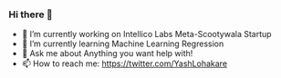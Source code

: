 ### Hi there 👋

<!--
**theyashl/theyashl** is a ✨ _special_ ✨ repository because its `README.md` (this file) appears on your GitHub profile.

Here are some ideas to get you started:

- 🔭 I’m currently working on Intellico Labs Meta-Scootywala Startup
- 🌱 I’m currently learning Machine Learning Regression
- 👯 I’m looking to collaborate on ...
- 🤔 I’m looking for help with ...
- 💬 Ask me about ...
- 📫 How to reach me: ...
- 😄 Pronouns: ...
- ⚡ Fun fact: ...
-->
- 🔭 I’m currently working on Intellico Labs Meta-Scootywala Startup
- 🌱 I’m currently learning Machine Learning Regression
- 💬 Ask me about Anything you want help with!
- 📫 How to reach me: https://twitter.com/YashLohakare

